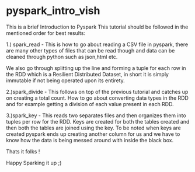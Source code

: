 # pyspark_intro_vish
This is a brief Introduction to Pyspark
This tutorial should be followed in the mentioned order for best results:

1.) spark_read - This is how to go about reading a CSV file in pyspark, there are many other types of files that can be read though and data can be cleaned through python such as json,html etc. 

We also go through splitting up the line and forming a tuple for each row in the RDD which is a Resilient Distributed Dataset, in short it is simply immutable if not being operated upon its entirety.

2.)spark_divide - This follows on top of the previous tutorial and catches up on creating a total count. How to go about converting data types in the RDD and for example getting a division of each value present in each RDD.

3.)spark_key - This reads two separates files and then organizes them into tuples per row for the RDD. Keys are created for both the tables created and then both the tables are joined using the key. To be noted when keys are created pyspark ends up creating another column for us and we have to know how the data is being messed around with inside the black box.

Thats it folks !

Happy Sparking it up ;)
